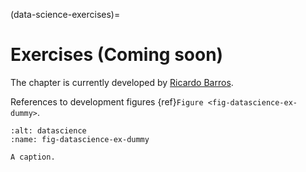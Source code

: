 (data-science-exercises)=
# Exercises (Coming soon)

The chapter is currently developed by [Ricardo Barros](https://github.com/ricardovobarros).

References to development figures {ref}`Figure <fig-datascience-ex-dummy>`.

```{figure} ../img/datascience/dummy.jpg
:alt: datascience
:name: fig-datascience-ex-dummy

A caption.
```
